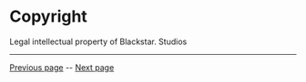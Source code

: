 # Copyright

Legal intellectual property of Blackstar. Studios

---

[Previous page](/Lumore/Front%20Matter/title.md) -- [Next page](/Lumore/Front%20Matter/table-of-contents.md)